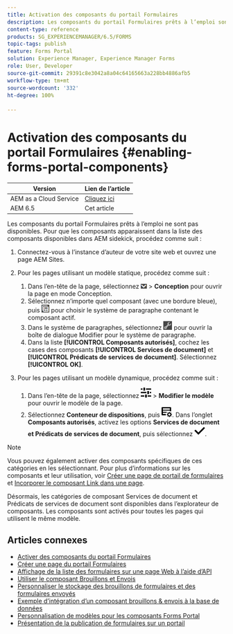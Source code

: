 ```yaml
---
title: Activation des composants du portail Formulaires
description: Les composants du portail Formulaires prêts à l’emploi sont désactivés par défaut. Activez les groupes Services de document et Prédicats de services de document pour activer les composants du portail Formulaires.
content-type: reference
products: SG_EXPERIENCEMANAGER/6.5/FORMS
topic-tags: publish
feature: Forms Portal
solution: Experience Manager, Experience Manager Forms
role: User, Developer
source-git-commit: 29391c8e3042a8a04c64165663a228bb4886afb5
workflow-type: tm+mt
source-wordcount: '332'
ht-degree: 100%

---
```


# Activation des composants du portail Formulaires {#enabling-forms-portal-components}

| Version | Lien de l’article |
| -------- | ---------------------------- |
| AEM as a Cloud Service | [Cliquez ici](https://experienceleague.adobe.com/docs/experience-manager-cloud-service/content/forms/adaptive-forms-authoring/authoring-adaptive-forms-foundation-components/configure-forms-portal.html?lang=fr) |
| AEM 6.5 | Cet article |

Les composants du portail Formulaires prêts à l’emploi ne sont pas disponibles. Pour que les composants apparaissent dans la liste des composants disponibles dans AEM sidekick, procédez comme suit :

1. Connectez-vous à l’instance d’auteur de votre site web et ouvrez une page AEM Sites.

1. Pour les pages utilisant un modèle statique, procédez comme suit :

   1. Dans l’en-tête de la page, sélectionnez ![canvas-drop-down](assets/canvas-drop-down.png) > **Conception** pour ouvrir la page en mode Conception.
   1. Sélectionnez n’importe quel composant (avec une bordure bleue), puis ![field-level](assets/field-level.png) pour choisir le système de paragraphe contenant le composant actif.
   1. Dans le système de paragraphes, sélectionnez ![settings-icon](assets/settings_icon.png) pour ouvrir la boîte de dialogue Modifier pour le système de paragraphe.
   1. Dans la liste **[!UICONTROL Composants autorisés]**, cochez les cases des composants **[!UICONTROL Services de document]** et **[!UICONTROL Prédicats de services de document]**. Sélectionnez **[!UICONTROL OK]**.

1. Pour les pages utilisant un modèle dynamique, procédez comme suit :

   1. Dans l’en-tête de la page, sélectionnez ![Propriétés](assets/properties.png) > **Modifier le modèle** pour ouvrir le modèle de la page.
   1. Sélectionnez **Conteneur de dispositions**, puis ![FeedManagement](/help/forms/using/assets/feedmanagement.png). Dans l’onglet **Composants autorisés**, activez les options **Services de document et Prédicats de services de document**, puis sélectionnez ![aem_6_3_forms_save](assets/aem_6_3_forms_save.png).

>[!NOTE]
>
>Vous pouvez également activer des composants spécifiques de ces catégories en les sélectionnant. Pour plus d’informations sur les composants et leur utilisation, voir [Créer une page de portail de formulaires](/help/forms/using/creating-form-portal-page.md) et [Incorporer le composant Link dans une page](/help/forms/using/embedding-link-component-page.md).

Désormais, les catégories de composant Services de document et Prédicats de services de document sont disponibles dans l’explorateur de composants. Les composants sont activés pour toutes les pages qui utilisent le même modèle.

## Articles connexes

* [Activer des composants du portail Formulaires](/help/forms/using/enabling-forms-portal-components.md)
* [Créer une page du portail Formulaires](/help/forms/using/creating-form-portal-page.md)
* [Affichage de la liste des formulaires sur une page Web à l’aide d’API](/help/forms/using/listing-forms-webpage-using-apis.md)
* [Utiliser le composant Brouillons et Envois](/help/forms/using/draft-submission-component.md)
* [Personnaliser le stockage des brouillons de formulaires et des formulaires envoyés](/help/forms/using/draft-submission-component.md)
* [Exemple d’intégration d’un composant brouillons &amp; envois à la base de données](/help/forms/using/integrate-draft-submission-database.md)
* [Personnalisation de modèles pour les composants Forms Portal](/help/forms/using/customizing-templates-forms-portal-components.md)
* [Présentation de la publication de formulaires sur un portail](/help/forms/using/introduction-publishing-forms.md)
